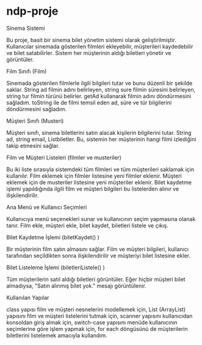 # ndp-proje
Sinema Sistemi

Bu proje, basit bir sinema bilet yönetim sistemi olarak geliştirilmiştir. Kullanıcılar sinemada gösterilen filmleri ekleyebilir, müşterileri kaydedebilir ve bilet satabilirler. Sistem her müşterinin aldığı biletleri yönetir ve görüntüler.

Film Sınıfı (Film)

Sinemada gösterilen filmlerle ilgili bilgileri tutar ve bunu düzenli bir şekilde saklar. String ad filmin adını belirleyen, string sure filmin süresini belirleyen, string tur filmin türünü belirler.
getAd kullanarak filmin adını döndürmesini sağladım. toString ile de filmi temsil eden ad, süre ve tür bilgilerini döndürmesini sağladım.

Müşteri Sınıfı (Musteri)

Müşteri sınıfı, sinema biletlerini satın alacak kişilerin bilgilerini tutar. String ad, string email, List<Film>biletler. Bu, sistemin her müşterinin hangi filmi izlediğini takip etmesini sağlar.

Film ve Müşteri Listeleri (filmler ve musteriler)

Bu iki liste sırasıyla sistemdeki tüm filmleri ve tüm müşterileri saklamak için kullanılır. Film eklemek için filmler listesine yeni filmler eklenir. Müşteri eklemek için de musteriler listesine yeni müşteriler eklenir. Bilet kaydetme işlemi yapıldığında ilgili film ve müşteri bilgileri bu listelerden alınır ve ilişkilendirilir.

Ana Menü ve Kullanıcı Seçimleri

Kullanıcıya menü seçenekleri sunar ve kullanıcının seçim yapmasına olanak tanır. Film ekle, müşteri ekle, bilet kaydet, biletleri listele ve çıkış.

Bilet Kaydetme İşlemi (biletKaydet() )

Bir müşterinin film satın almasını sağlar. Film ve müşteri bilgileri, kullanıcı tarafından seçildikten sonra ilişkilendirilir ve müşteriyi bilet listesine ekler.

Bilet Listeleme İşlemi (biletleriListele() )

Tüm müşterilerin satıl aldığı biletleri görüntüler. Eğer hiçbir müşteri bilet almadıysa, "Satın alınmış bilet yok." mesajı görüntülenir.

Kullanılan Yapılar

class yapısı film ve müşteri nesnelerini modellemek için, List (ArrayList) yapısını film ve müşteri listelerini tutmak için, scanner yapısını kullanıcıdan konsoldan giriş almak için, switch-case yapısını menüde kullanıcının seçimlerine göre işlem yapmak için, for each döngüsünü de müşterilerin biletlerini listelemek amacıyla kullandım.
